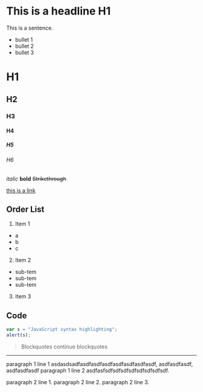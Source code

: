 # This is a headline H1

This is a sentence.
* bullet 1
* bullet 2
* bullet 3

# H1  
## H2  
### H3 
#### H4 
##### H5 
###### H6

*italic*  **bold**  ~~Strikethrough~~

[this is a link](http://example.com)

## Order List

1. Item 1
* a
* b
* c
2. Item 2
  - sub-tem
  - sub-tem
  - sub-tem
3. Item 3

## Code

```javascript
var s = "JavaScript syntax highlighting";
alert(s);
```

> Blockquotes
> continue blockquotes

___

paragraph 1 line 1 asdasdsadfasdfasdfasdfasdfasdfasdfasdf, asdfasdfasdf, asdfasdfasdf
paragraph 1 line 2  asdfasfsdfsdfsdfsdfsdfsdfsdfsdf.

paragraph 2 line 1.
paragraph 2 line 2.
paragraph 2 line 3.


